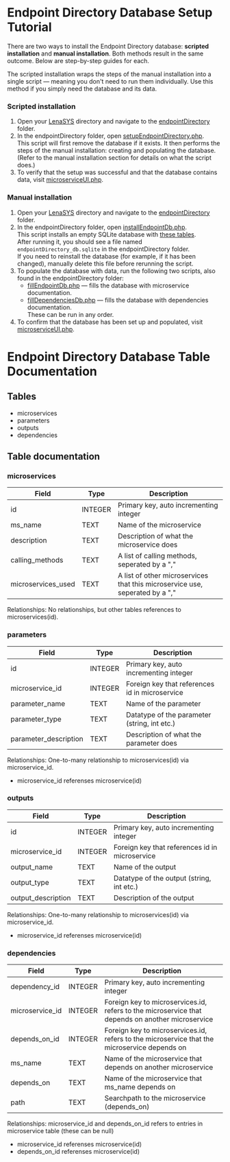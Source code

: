 # Endpoint Directory Database Setup Tutorial

There are two ways to install the Endpoint Directory database: **scripted installation** and **manual installation**. Both methods result in the same outcome. Below are step-by-step guides for each.

The scripted installation wraps the steps of the manual installation into a single script — meaning you don't need to run them individually. Use this method if you simply need the database and its data.

### Scripted installation

1. Open your [LenaSYS](http://localhost/LenaSYS) directory and navigate to the [endpointDirectory](http://localhost/LenaSYS/DuggaSys/microservices/endpointDirectory/) folder.
2. In the endpointDirectory folder, open [setupEndpointDirectory.php](http://localhost/LenaSYS/DuggaSys/microservices/endpointDirectory/setupEndpointDirectory.php).  
   This script will first remove the database if it exists. It then performs the steps of the manual installation: creating and populating the database.  
   (Refer to the manual installation section for details on what the script does.)
3. To verify that the setup was successful and that the database contains data, visit [microserviceUI.php](http://localhost/LenaSYS/DuggaSys/microservices/endpointDirectory/microserviceUI.php).

### Manual installation

1. Open your [LenaSYS](http://localhost/LenaSYS) directory and navigate to the [endpointDirectory](http://localhost/LenaSYS/DuggaSys/microservices/endpointDirectory/) folder.
2. In the endpointDirectory folder, open [installEndpointDb.php](http://localhost/LenaSYS/DuggaSys/microservices/endpointDirectory/installEndpointDb.php).  
   This script installs an empty SQLite database with [these tables](#-Endpoint-Directory-Database-Table-Documentation).  
   After running it, you should see a file named `endpointDirectory_db.sqlite` in the endpointDirectory folder.  
   If you need to reinstall the database (for example, if it has been changed), manually delete this file before rerunning the script.
3. To populate the database with data, run the following two scripts, also found in the endpointDirectory folder:
   - [fillEndpointDb.php](http://localhost/LenaSYS/DuggaSys/microservices/endpointDirectory/fillEndpointDb.php) — fills the database with microservice documentation.
   - [fillDependenciesDb.php](http://localhost/LenaSYS/DuggaSys/microservices/endpointDirectory/fillDependenciesDb.php) — fills the database with dependencies documentation.  
     These can be run in any order.
4. To confirm that the database has been set up and populated, visit [microserviceUI.php](http://localhost/LenaSYS/DuggaSys/microservices/endpointDirectory/microserviceUI.php).

# Endpoint Directory Database Table Documentation
## Tables
- microservices
- parameters
- outputs
- dependencies

## Table documentation
### microservices
| Field | Type | Description |
| ------ | ------ | ------ |
| id | INTEGER | Primary key, auto incrementing integer |
| ms_name | TEXT | Name of the microservice |
| description | TEXT | Description of what the microservice does |
| calling_methods | TEXT | A list of calling methods, seperated by a "," |
| microservices_used | TEXT | A list of other microservices that this microservice use, seperated by a "," |

Relationships: No relationships, but other tables references to microservices(id).

### parameters
| Field | Type | Description |
| ------ | ------ | ------ |
| id | INTEGER | Primary key, auto incrementing integer |
| microservice_id | INTEGER | Foreign key that references id in microservice |
| parameter_name | TEXT | Name of the parameter |
| parameter_type | TEXT | Datatype of the parameter (string, int etc.) |
| parameter_description | TEXT | Description of what the parameter does |

Relationships: One-to-many relationship to microservices(id) via microservice_id.
- microservice_id referenses microservice(id)

### outputs
| Field | Type | Description |
| ------ | ------ | ------ |
| id | INTEGER | Primary key, auto incrementing integer |
| microservice_id | INTEGER | Foreign key that references id in microservice |
| output_name | TEXT | Name of the output |
| output_type | TEXT | Datatype of the output (string, int etc.) |
| output_description | TEXT | Description of the output |

Relationships: One-to-many relationship to microservices(id) via microservice_id.
- microservice_id referenses microservice(id)

### dependencies
| Field | Type | Description |
| ------ | ------ | ------ |
| dependency_id | INTEGER | Primary key, auto incrementing integer |
| microservice_id | INTEGER | Foreign key to microservices.id, refers to the microservice that depends on another microservice |
| depends_on_id | INTEGER | Foreign key to microservices.id, refers to the microservice that the microservice depends on |
| ms_name | TEXT | Name of the microservice that depends on another microservice |
| depends_on | TEXT | Name of the microservice that ms_name depends on |
| path | TEXT | Searchpath to the microservice (depends_on) |

Relationships: microservice_id and depends_on_id refers to entries in microservice table (these can be null) 
- microservice_id referenses microservice(id)
- depends_on_id referenses microservice(id)